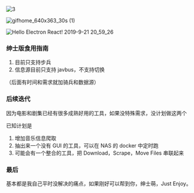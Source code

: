 ![3](https://user-images.githubusercontent.com/20250430/65373743-09e90180-dcb4-11e9-9ad6-83e9da321bfb.gif)

![gifhome_640x363_30s (1)](https://user-images.githubusercontent.com/20250430/65373590-3dc32780-dcb2-11e9-87a1-b946beb26996.gif)

![Hello Electron React! 2019-9-21 20_59_26](https://user-images.githubusercontent.com/20250430/65373755-3ac93680-dcb4-11e9-9468-0b28b2eaf263.png)

### 绅士版食用指南

1. 目前只支持步兵
2. 信息源目前只支持 javbus，不支持切换

（后面有时间和需求就加骑兵和数据源）

### 后续迭代

因为电影和剧集已经有很多成熟好用的工具，如果没特殊需求，没计划做这两个

已知计划是

1. 增加音乐信息爬取
2. 抽出来一个没有 GUI 的工具，可以在 NAS 的 docker 中定时跑
3. 可能会有一个整合的工具，把 Download，Scrape，Move Files 串联起来

### 最后

基本都是我自己平时没解决的痛点，如果刚好可以帮到你，绅士萌，Just Enjoy。
